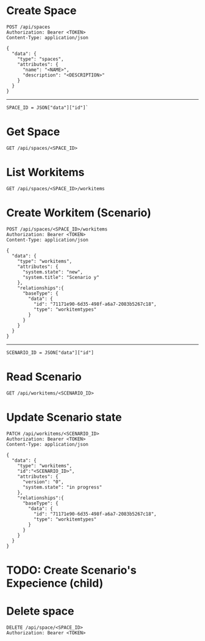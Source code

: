 # Create Space
```
POST /api/spaces
Authorization: Bearer <TOKEN>
Content-Type: application/json

{
  "data": {
    "type": "spaces",
    "attributes": {
      "name": "<NAME>",
      "description": "<DESCRIPTION>"
    }
  }
}
```
---
```
SPACE_ID = JSON["data"]["id"]`
```

# Get Space
```
GET /api/spaces/<SPACE_ID>
```

# List Workitems
```
GET /api/spaces/<SPACE_ID>/workitems
```

# Create Workitem (Scenario)
```
POST /api/spaces/<SPACE_ID>/workitems
Authorization: Bearer <TOKEN>
Content-Type: application/json

{
  "data": {
    "type": "workitems",
    "attributes": {
      "system.state": "new",
      "system.title": "Scenario y"
    },
    "relationships":{
      "baseType": {
        "data": {
          "id": "71171e90-6d35-498f-a6a7-2083b5267c18",
          "type": "workitemtypes"
        }
      }
    }
  }
}
```
---
```
SCENARIO_ID = JSON["data"]["id"]
```

# Read Scenario
```
GET /api/workitems/<SCENARIO_ID>
```

# Update Scenario state
```
PATCH /api/workitems/<SCENARIO_ID>
Authorization: Bearer <TOKEN>
Content-Type: application/json

{
  "data": {
    "type": "workitems",
    "id":"<SCENARIO_ID>",
    "attributes": {
      "version": "0",
      "system.state": "in progress"
    },
    "relationships":{
      "baseType": {
        "data": {
          "id": "71171e90-6d35-498f-a6a7-2083b5267c18",
          "type": "workitemtypes"
        }
      }
    }
  }
}
```

# TODO: Create Scenario's Expecience (child)

# Delete space
```
DELETE /api/space/<SPACE_ID>
Authorization: Bearer <TOKEN>
```
